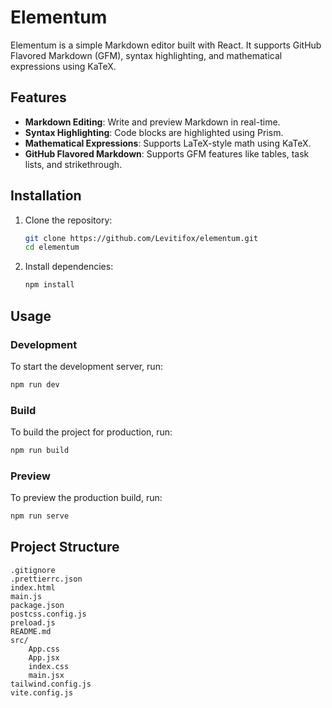 # Elementum

Elementum is a simple Markdown editor built with React. It supports GitHub Flavored Markdown (GFM), syntax highlighting, and mathematical expressions using KaTeX.

## Features

- **Markdown Editing**: Write and preview Markdown in real-time.
- **Syntax Highlighting**: Code blocks are highlighted using Prism.
- **Mathematical Expressions**: Supports LaTeX-style math using KaTeX.
- **GitHub Flavored Markdown**: Supports GFM features like tables, task lists, and strikethrough.

## Installation

1. Clone the repository:

    ```sh
    git clone https://github.com/Levitifox/elementum.git
    cd elementum
    ```

2. Install dependencies:
    ```sh
    npm install
    ```

## Usage

### Development

To start the development server, run:

```sh
npm run dev
```

### Build

To build the project for production, run:

```sh
npm run build
```

### Preview

To preview the production build, run:

```sh
npm run serve
```

## Project Structure

```
.gitignore
.prettierrc.json
index.html
main.js
package.json
postcss.config.js
preload.js
README.md
src/
    App.css
    App.jsx
    index.css
    main.jsx
tailwind.config.js
vite.config.js
```
